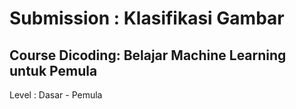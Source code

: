 # Submission : Klasifikasi Gambar 

## Course Dicoding: Belajar Machine Learning untuk Pemula
Level : Dasar - Pemula